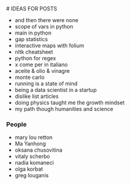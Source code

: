 # IDEAS FOR POSTS

* and then there were none
* scope of vars in python
* main in python
* gap statistics
* interactive maps with folium
* nltk cheatsheet
* python for regex
* x come per in italiano
* aceite & olio & vinagre
* monte carlo
* running is a state of mind
* being a data scientist in a startup
* dislike list articles
* doing physics taught me the growth mindset
* my path though humanities and science

### People

* mary lou retton
* Ma Yanhong
* oksana chusovitina
* vitaly scherbo
* nadia komaneci
* olga korbat
* greg louganis
